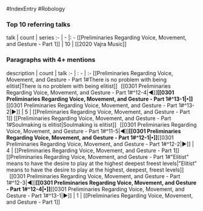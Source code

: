 #IndexEntry #Robology

### Top 10 referring talks
talk | count | series
:- | - |: -
[[Preliminaries Regarding Voice, Movement, and Gesture - Part 1]] | 10 | [[2020 Vajra Music]]

### Paragraphs with 4+ mentions
description | count | talk
:- | : - | :-
[[Preliminaries Regarding Voice, Movement, and Gesture - Part 1#There is no problem with being elitist\|There is no problem with being elitist]] &nbsp;&nbsp;[[0301 Preliminaries Regarding Voice, Movement, and Gesture - Part 1#^12-4\|◀]]**[[0301 Preliminaries Regarding Voice, Movement, and Gesture - Part 1#^13-1\|•]]**[[0301 Preliminaries Regarding Voice, Movement, and Gesture - Part 1#^13-2\|▶]] | 5 | [[Preliminaries Regarding Voice, Movement, and Gesture - Part 1]]
[[Preliminaries Regarding Voice, Movement, and Gesture - Part 1#Soulmaking is elitist\|Soulmaking is elitist]] &nbsp;&nbsp;[[0301 Preliminaries Regarding Voice, Movement, and Gesture - Part 1#^11-5\|◀]]**[[0301 Preliminaries Regarding Voice, Movement, and Gesture - Part 1#^12-1\|•]]**[[0301 Preliminaries Regarding Voice, Movement, and Gesture - Part 1#^12-2\|▶]] | 4 | [[Preliminaries Regarding Voice, Movement, and Gesture - Part 1]]
[[Preliminaries Regarding Voice, Movement, and Gesture - Part 1#"Elitist" means to have the desire to play at the highest deepest freest levels\|"Elitist" means to have the desire to play at the highest, deepest, freest levels]] &nbsp;&nbsp;[[0301 Preliminaries Regarding Voice, Movement, and Gesture - Part 1#^12-3\|◀]]**[[0301 Preliminaries Regarding Voice, Movement, and Gesture - Part 1#^12-4\|•]]**[[0301 Preliminaries Regarding Voice, Movement, and Gesture - Part 1#^13-1\|▶]] | 1 | [[Preliminaries Regarding Voice, Movement, and Gesture - Part 1]]

